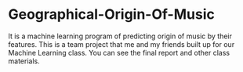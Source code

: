 # Geographical-Origin-Of-Music
It is a machine learning program of predicting origin of music by their features.
This is a team project that me and my friends built up for our Machine Learning class. 
You can see the final report and other class materials.
